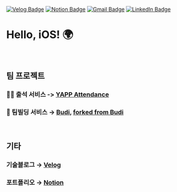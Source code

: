 [![Velog Badge](http://img.shields.io/badge/-Velog-20c997?style=flat&link=https://velog.io/@leeesangheee)](https://velog.io/@leeesangheee)
[![Notion Badge](http://img.shields.io/badge/-Notion-000000?style=flat&link=https://chocolate-goal-40a.notion.site/73ce0ad5997d436f92cb1729ae1ad0ef)](https://chocolate-goal-40a.notion.site/73ce0ad5997d436f92cb1729ae1ad0ef)
[![Gmail Badge](https://img.shields.io/badge/Gmail-d14836?style=flat&logo=Gmail&logoColor=white&link=mailto:leeesangheee@gmail.com)](mailto:leeesangheee@gmail.com)
[![LinkedIn Badge](http://img.shields.io/badge/-LinkedIn-0072b1?style=flat&logo=linkedin&link=https://www.linkedin.com/in/sanghee-lee-52ba5a1a8)](https://www.linkedin.com/in/sanghee-lee-52ba5a1a8)

# Hello, iOS! 🌍 


<br />


## 팀 프로젝트

### 🙋‍♀ 출석 서비스 -> [YAPP Attendance](https://github.com/YAPP-admin/attendance-ios)

### 🌱 팀빌딩 서비스 → [Budi](https://github.com/YAPP-19th/iOS-Team-2-Client), [forked from Budi](https://github.com/sanghee-dev/iOS-Team-2-Client)

<br />


## 기타

### 기술블로그 → [Velog](https://velog.io/@leeesangheee)

### 포트폴리오 → [Notion](https://chocolate-goal-40a.notion.site/73ce0ad5997d436f92cb1729ae1ad0ef)

